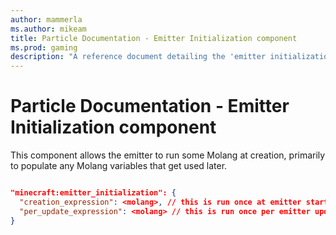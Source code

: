 ```yaml
---
author: mammerla
ms.author: mikeam
title: Particle Documentation - Emitter Initialization component
ms.prod: gaming
description: "A reference document detailing the 'emitter initialization' particle component"
---
```


# Particle Documentation - Emitter Initialization component

This component allows the emitter to run some Molang at creation, primarily to populate any Molang variables that get used later.

```json

"minecraft:emitter_initialization": {
  "creation_expression": <molang>, // this is run once at emitter startup
  "per_update_expression": <molang> // this is run once per emitter update
}

```
